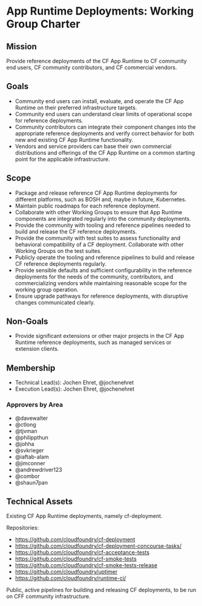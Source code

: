 # App Runtime Deployments: Working Group Charter

## Mission

Provide reference deployments of the CF App Runtime to CF community end users, CF community contributors, and CF commercial vendors.


## Goals

- Community end users can install, evaluate, and operate the CF App Runtime on their preferred infrastructure targets.
- Community end users can understand clear limits of operational scope for reference deployments.
- Community contributors can integrate their component changes into the appropriate reference deployments and verify correct behavior for both new and existing CF App Runtime functionality.
- Vendors and service providers can base their own commercial distributions and offerings of the CF App Runtime on a common starting point for the applicable infrastructure.


## Scope

- Package and release reference CF App Runtime deployments for different platforms, such as BOSH and, maybe in future, Kubernetes.
- Maintain public roadmaps for each reference deployment.
- Collaborate with other Working Groups to ensure that App Runtime components are integrated regularly into the community deployments.
- Provide the community with tooling and reference pipelines needed to build and release the CF reference deployments.
- Provide the community with test suites to assess functionality and behavioral compatibility of a CF deployment. Collaborate with other Working Groups on the test suites.
- Publicly operate the tooling and reference pipelines to build and release CF reference deployments regularly.
- Provide sensible defaults and sufficient configurability in the reference deployments for the needs of the community, contributors, and commercializing vendors while maintaining reasonable scope for the working group operation.
- Ensure upgrade pathways for reference deployments, with disruptive changes communicated clearly.


## Non-Goals

- Provide significant extensions or other major projects in the CF App Runtime reference deployments, such as managed services or extension clients.

## Membership

- Technical Lead(s): Jochen Ehret, @jochenehret
- Execution Lead(s): Jochen Ehret, @jochenehret

### Approvers by Area

- @davewalter
- @ctlong
- @tjvman 
- @philippthun
- @johha
- @svkrieger
- @iaftab-alam
- @jimconner
- @andrewdriver123
- @combor
- @shaun7pan

## Technical Assets

Existing CF App Runtime deployments, namely cf-deployment.

Repositories:
- https://github.com/cloudfoundry/cf-deployment
- https://github.com/cloudfoundry/cf-deployment-concourse-tasks/
- https://github.com/cloudfoundry/cf-acceptance-tests
- https://github.com/cloudfoundry/cf-smoke-tests
- https://github.com/cloudfoundry/cf-smoke-tests-release
- https://github.com/cloudfoundry/uptimer
- https://github.com/cloudfoundry/runtime-ci/

Public, active pipelines for building and releasing CF deployments, to be run on CFF community infrastructure.


